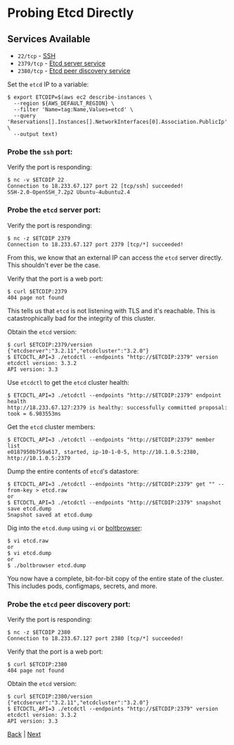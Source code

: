 # Probing Etcd Directly

## Services Available
- `22/tcp` - [SSH](https://openssh.org)
- `2379/tcp` - [Etcd server service](https://github.com/coreos/etcd#etcd-tcp-ports)
- `2380/tcp` - [Etcd peer discovery service](https://github.com/coreos/etcd#etcd-tcp-ports)

Set the `etcd` IP to a variable:
```
$ export ETCDIP=$(aws ec2 describe-instances \
  --region ${AWS_DEFAULT_REGION} \
  --filter 'Name=tag:Name,Values=etcd' \
  --query 'Reservations[].Instances[].NetworkInterfaces[0].Association.PublicIp' \
  --output text)
```

### Probe the `ssh` port:

Verify the port is responding:
```
$ nc -v $ETCDIP 22
Connection to 18.233.67.127 port 22 [tcp/ssh] succeeded!
SSH-2.0-OpenSSH_7.2p2 Ubuntu-4ubuntu2.4
```

### Probe the `etcd` server port:

Verify the port is responding:
```
$ nc -z $ETCDIP 2379
Connection to 18.233.67.127 port 2379 [tcp/*] succeeded!
```
From this, we know that an external IP can access the `etcd` server directly.  This shouldn't ever be the case.

Verify that the port is a web port:
```
$ curl $ETCDIP:2379
404 page not found
```
This tells us that `etcd` is not listening with TLS and it's reachable. This is catastrophically bad for the integrity of this cluster.

Obtain the `etcd` version:
```
$ curl $ETCDIP:2379/version
{"etcdserver":"3.2.11","etcdcluster":"3.2.0"}
$ ETCDCTL_API=3 ./etcdctl --endpoints "http://$ETCDIP:2379" version
etcdctl version: 3.3.2
API version: 3.3
```

Use `etcdctl` to get the `etcd` cluster health:
```
$ ETCDCTL_API=3 ./etcdctl --endpoints "http://$ETCDIP:2379" endpoint health
http://18.233.67.127:2379 is healthy: successfully committed proposal: took = 6.903553ms
```

Get the `etcd` cluster members:
```
$ ETCDCTL_API=3 ./etcdctl --endpoints "http://$ETCDIP:2379" member list
e0187950b759a617, started, ip-10-1-0-5, http://10.1.0.5:2380, http://10.1.0.5:2379
```

Dump the entire contents of `etcd`'s datastore:
```
$ ETCDCTL_API=3 ./etcdctl --endpoints "http://$ETCDIP:2379" get "" --from-key > etcd.raw
or
$ ETCDCTL_API=3 ./etcdctl --endpoints "http://$ETCDIP:2379" snapshot save etcd.dump
Snapshot saved at etcd.dump
```

Dig into the `etcd.dump` using `vi` or [boltbrowser](https://github.com/br0xen/boltbrowser):
```
$ vi etcd.raw
or
$ vi etcd.dump
or
$ ./boltbrowser etcd.dump
```
You now have a complete, bit-for-bit copy of the entire state of the cluster.  This includes pods, configmaps, secrets, and more.

### Probe the `etcd` peer discovery port:

Verify the port is responding:
```
$ nc -z $ETCDIP 2380
Connection to 18.233.67.127 port 2380 [tcp/*] succeeded!
```

Verify that the port is a web port:
```
$ curl $ETCDIP:2380
404 page not found
```

Obtain the `etcd` version:
```
$ curl $ETCDIP:2380/version
{"etcdserver":"3.2.11","etcdcluster":"3.2.0"}
$ ETCDCTL_API=3 ./etcdctl --endpoints "http://$ETCDIP:2379" version
etcdctl version: 3.3.2
API version: 3.3
```

[Back](/README.md) | [Next](direct-controller.md)
